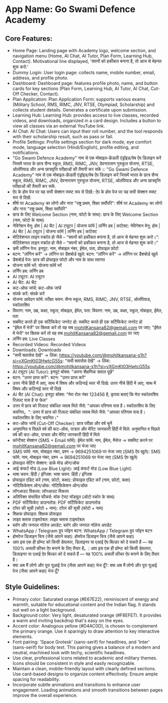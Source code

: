 # **App Name**: Go Swami Defence Academy

## Core Features:

- Home Page: Landing page with Academy logo, welcome section, and navigation menu (Home, AI Chat, AI Tutor, Plan Form, Learning Hub, Contact). Motivational line displayed, 'सपनों को हकीकत बनाना है, तो आज से मेहनत शुरू करो.'
- Dummy Login: User login page: collects name, mobile number, email, address, and profile photo.
- Dashboard: Dashboard page: features profile photo, name, and button cards for key sections (Plan Form, Learning Hub, AI Tutor, AI Chat, Cut-Off Checker, Contact).
- Plan Application: Plan Application Form: supports various exams (Military School, RMS, RIMC, JNV, RTSE, Olympiad, Scholarship) and collects student details. Generates a certificate upon submission.
- Learning Hub: Learning Hub: provides access to live classes, recorded videos, and downloads, organized in a card design. Includes a button to view all classes via an external YouTube link.
- AI Chat: AI Chat: Users can input their roll number, and the tool responds with their scholarship result, such as pass or fail.
- Profile Settings: Profile settings section for dark mode, eye comfort mode, language selection (Hindi/English), profile editing, and notifications.
- "Go Swami Defence Academy" नाम से एक मोबाइल-फ्रेंडली एंड्रॉइड/वेब ऐप डिज़ाइन करें जिसमें भारत के छात्र सैन्य स्कूल, RMS, RIMC, JNV, देवनारायण गुरुकुल योजना, RTSE, ओलंपियाड और अन्य छात्रवृत्ति परीक्षाओं की तैयारी कर सकें।: "Go Swami Defence Academy" नाम से एक मोबाइल-फ्रेंडली एंड्रॉइड/वेब ऐप डिज़ाइन करें जिसमें भारत के छात्र सैन्य स्कूल, RMS, RIMC, JNV, देवनारायण गुरुकुल योजना, RTSE, ओलंपियाड और अन्य छात्रवृत्ति परीक्षाओं की तैयारी कर सकें.
- ऐप के होम पेज पर यह सभी सेक्शन स्पष्ट रूप से दिखें:: ऐप के होम पेज पर यह सभी सेक्शन स्पष्ट रूप से दिखें:
- शीर्ष पर Academy का लोगो और नारा "राष्ट्र प्रथम, शिक्षा सर्वोपरि": शीर्ष पर Academy का लोगो और नारा "राष्ट्र प्रथम, शिक्षा सर्वोपरि"
- छात्र के लिए Welcome Section (नाम, फोटो के साथ): छात्र के लिए Welcome Section (नाम, फोटो के साथ)
- नेविगेशन मेनू: होम | AI चैट | AI ट्यूटर | योजना फॉर्म | लर्निंग हब | कांटेक्ट: नेविगेशन मेनू: होम | AI चैट | AI ट्यूटर | योजना फॉर्म | लर्निंग हब | कांटेक्ट
- मोटिवेशनल लाइन स्क्रॉल हो जैसे – “सपनों को हकीकत बनाना है, तो आज से मेहनत शुरू करो।”: मोटिवेशनल लाइन स्क्रॉल हो जैसे – “सपनों को हकीकत बनाना है, तो आज से मेहनत शुरू करो।”
- डमी लॉगिन पेज: इनपुट: नाम, मोबाइल नंबर, ईमेल, पता, प्रोफाइल फ़ोटो
- बटन: "लॉगिन करें" → लॉगिन पर डैशबोर्ड खुले: बटन: "लॉगिन करें" → लॉगिन पर डैशबोर्ड खुले
- डैशबोर्ड पेज: छात्र की प्रोफाइल फोटो और नाम के साथ स्वागत
- योजना फॉर्म भरें: योजना फॉर्म भरें
- लर्निंग हब: लर्निंग हब
- AI ट्यूटर: AI ट्यूटर
- AI चैट: AI चैट
- कट-ऑफ जांचें: कट-ऑफ जांचें
- संपर्क करें: संपर्क करें
- योजना आवेदन फॉर्म: परीक्षा चयन: सैन्य स्कूल, RMS, RIMC, JNV, RTSE, ओलंपियाड, स्कॉलरशिप
- विवरण: नाम, उम्र, कक्षा, स्कूल, मोबाइल, ईमेल, पता: विवरण: नाम, उम्र, कक्षा, स्कूल, मोबाइल, ईमेल, पता
- सबमिट करते ही एक सर्टिफिकेट जनरेट हो: सबमिट करते ही एक सर्टिफिकेट जनरेट हो
- "ईमेल में भेजें" पर क्लिक करें तो यह सब mohitKansana82@gemali.com पर जाए: "ईमेल में भेजें" पर क्लिक करें तो यह सब mohitKansana82@gemali.com पर जाए
- लर्निंग हब: Live Classes
- Recorded Videos: Recorded Videos
- Downloads: Downloads
- "सभी क्लासेस देखें" → लिंक:  https://youtube.com/@mohitkansana-s1h?si=vXGmKt03HwtcG55s: "सभी क्लासेस देखें" → लिंक:  https://youtube.com/@mohitkansana-s1h?si=vXGmKt03HwtcG55s
- AI ट्यूटर (AI Tutor): इनपुट बॉक्स: "अपना शैक्षणिक सवाल पूछें"
- बटन: "उत्तर प्राप्त करें": बटन: "उत्तर प्राप्त करें"
- उत्तर नीचे हिंदी में आए, साथ में विषय और कठिनाई स्तर भी दिखे: उत्तर नीचे हिंदी में आए, साथ में विषय और कठिनाई स्तर भी दिखे
- AI चैट (AI Chat): इनपुट बॉक्स: "मेरा रोल नंबर 123456 है, कृपया बताएं कि मेरा स्कॉलरशिप रिज़ल्ट पास है या फेल"
- उत्तर में छात्र को रिज़ल्ट संबंधित जवाब मिले जैसे:  "आपका परिणाम पास है। स्कॉलरशिप के लिए चयनित。": उत्तर में छात्र को रिज़ल्ट संबंधित जवाब मिले जैसे:  "आपका परिणाम पास है। स्कॉलरशिप के लिए चयनित।"
- कट-ऑफ जांचें (Cut-Off Checker): छात्र परीक्षा और वर्ष चुनें
- अनुमानित व पिछले वर्ष की कट-ऑफ, पात्रता और मेरिट जानकारी हिंदी में मिले: अनुमानित व पिछले वर्ष की कट-ऑफ, पात्रता और मेरिट जानकारी हिंदी में मिले
- कॉन्टैक्ट सेक्शन (SMS + Email फॉर्म): ईमेल फॉर्म: नाम, ईमेल, मैसेज → सबमिट करने पर mohitKansana82@gemali.com पर भेजा जाए
- SMS फॉर्म: नाम, मोबाइल नंबर, प्रश्न → 9694251069 पर भेजा जाए (SMS ऐप खुले): SMS फॉर्म: नाम, मोबाइल नंबर, प्रश्न → 9694251069 पर भेजा जाए (SMS ऐप खुले)
- प्रोफाइल सेटिंग सेक्शन: डार्क मोड ऑन/ऑफ
- आई कंफर्ट मोड (Low Blue Light): आई कंफर्ट मोड (Low Blue Light)
- भाषा चयन: हिंदी / इंग्लिश: भाषा चयन: हिंदी / इंग्लिश
- प्रोफाइल एडिट करें (नाम, फ़ोटो, कक्षा): प्रोफाइल एडिट करें (नाम, फ़ोटो, कक्षा)
- नोटिफिकेशन ऑन/ऑफ: नोटिफिकेशन ऑन/ऑफ
- लॉगआउट विकल्प: लॉगआउट विकल्प
- अतिरिक्त संभावित फीचर्स: मॉक टेस्ट मॉड्यूल (ऑटो स्कोर के साथ)
- PDF सर्टिफिकेट डाउनलोड: PDF सर्टिफिकेट डाउनलोड
- टॉपर की सूची (फोटो + नाम): टॉपर की सूची (फोटो + नाम)
- शिक्षक प्रोफाइल: शिक्षक प्रोफाइल
- लाइव क्लास टाइमटेबल: लाइव क्लास टाइमटेबल
- ब्लॉग और जनरल नॉलेज अपडेट: ब्लॉग और जनरल नॉलेज अपडेट
- WhatsApp / Telegram ग्रुप जॉइन बटन: WhatsApp / Telegram ग्रुप जॉइन बटन
- होमपेज डिज़ाइन चित्र (जैसे आपने कहा): होमपेज डिज़ाइन चित्र (जैसे आपने कहा)
- आप इस एक ही प्रॉम्प्ट को किसी डेवलपर, डिज़ाइनर या एआई ऐप बिल्डर को दे सकते हैं — यह 100% असली फ़ीचर ऐप बनाने के लिए तैयार है。: आप इस एक ही प्रॉम्प्ट को किसी डेवलपर, डिज़ाइनर या एआई ऐप बिल्डर को दे सकते हैं — यह 100% असली फ़ीचर ऐप बनाने के लिए तैयार है।
- क्या अब मैं लोगो और पूरा यूआई पेज (जैसा आपने कहा) भेज दूँ?: क्या अब मैं लोगो और पूरा यूआई पेज (जैसा आपने कहा) भेज दूँ?

## Style Guidelines:

- Primary color: Saturated orange (#E67E22), reminiscent of energy and warmth, suitable for educational content and the Indian flag. It stands out well on a light background.
- Background color: Very light, desaturated orange (#F8EFE7). It provides a warm and inviting backdrop that's easy on the eyes.
- Accent color: Analogous yellow (#D4AC0D), is chosen to complement the primary orange. Use it sparingly to draw attention to key interactive elements.
- Font pairing: 'Space Grotesk' (sans-serif) for headlines, and 'Inter' (sans-serif) for body text. This pairing gives a balance of a modern and neutral, machined look with techy, scientific headlines.
- Use clear, professional icons related to academic and military themes. Icons should be consistent in style and easily recognizable.
- Maintain a clean, mobile-friendly layout with clearly defined sections. Use card-based designs to organize content effectively. Ensure ample spacing for readability.
- Incorporate subtle animations and transitions to enhance user engagement. Loading animations and smooth transitions between pages improve the overall experience.